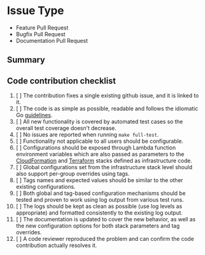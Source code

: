 # Issue Type

<!--
Pick one below and delete the others.

Also feel free to delete these comments for brevity once they were fully
acknowledged.
-->

- Feature Pull Request
- Bugfix Pull Request
- Documentation Pull Request

## Summary

<!--
Describe the change, including rationale and design decisions, and use a brief
but descriptive PR title.

Please include "Fixes #nnn" here or in your commit message in order to
link to an issue in which you describe the addressed problem in more detail.

If you want to address more issues do it in different pull requests instead of a
single big one, it will speed up the review process considerably.

Code review process:

The issue should be tagged with 'review wanted' label before the checklist below
is satisfied from the perspective of the PR author and the code is ready to be
peer-reviewed.

The label should be set by a maintainer as soon as the review is requested on
Gitter and should only be cleared after the PR is merged.
-->

## Code contribution checklist

<!--
The code review should be largely a matter of going through this checklist.
-->

1. [ ] The contribution fixes a single existing github issue, and it is linked
   to it.
1. [ ] The code is as simple as possible, readable and follows the idiomatic Go
  [guidelines](https://golang.org/doc/effective_go.html).
1. [ ] All new functionality is covered by automated test cases so the overall
  test coverage doesn't decrease.
1. [ ] No issues are reported when running `make full-test`.
1. [ ] Functionality not applicable to all users should be configurable.
1. [ ] Configurations should be exposed through Lambda function environment
   variables which are also passed as parameters to the
   [CloudFormation](https://github.com/cristim/autospotting/blob/master/cloudformation/stacks/AutoSpotting/template.yaml)
   and
   [Terraform](https://github.com/autospotting/terraform-aws-autospotting/main.tf)
   stacks defined as infrastructure code.
1. [ ] Global configurations set from the infrastructure stack level should also
   support per-group overrides using tags.
1. [ ] Tags names and expected values should be similar to the other existing
   configurations.
1. [ ] Both global and tag-based configuration mechanisms should be tested and
  proven to work using log output from various test runs.
1. [ ] The logs should be kept as clean as possible (use log levels as
  appropriate) and formatted consistently to the existing log output.
1. [ ] The documentation is updated to cover the new behavior, as well as the
   new configuration options for both stack parameters and tag overrides.
1. [ ] A code reviewer reproduced the problem and can confirm the code
  contribution actually resolves it.

